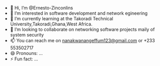 - 👋 Hi, I’m @Ernesto-Zinconlins
- 👀 I’m interested in software development and network egineering 
- 🌱 I’m currently learning at the Takoradi Technical University,Takoradi,Ghana,West Africa.
- 💞️ I’m looking to collaborate on networking software projects maily of system security 
- 📫 You can reach me on nanakwanangeffum123@gmail.com or +233 553502717
- 😄 Pronouns: ...
- ⚡ Fun fact: ...

<!---
Ernesto-Zinconlins/Ernesto-Zinconlins is a ✨ special ✨ repository because its `README.md` (this file) appears on your GitHub profile.
You can click the Preview link to take a look at your changes.
--->
